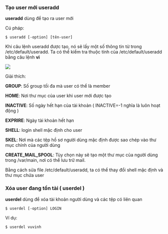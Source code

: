 ### Tạo user mới useradd

**useradd** dùng để tạo ra user mới

Cú pháp:

``$ useradd [-option] [tên-user]``

Khi câu lệnh useradd được tạo, nó sẽ lấy một số thông tin từ trong /etc/default/useradd. Ta có thể kiểm tra thuộc tính của /etc/default/useradd bằng câu lệnh **vi**

<img src="https://github.com/vinhvt2704/Images/blob/master/default.PNG">

Giải thích:

**GROUP**: Số group tối đa mà user có thể là member

**HOME**: Nơi thư mục của user khi user mới được tạo

**INACTIVE**: Số ngày hết hạn của tài khoản ( INACTIVE=-1 nghĩa là luôn hoạt động )

**EXPRIRE**: Ngày tài khoản hết hạn

**SHELL**: login shell mặc định cho user

**SKEL**: Nơi mà các tệp hồ sơ người dùng mặc định được sao chép vào thư mục chính của người 
dùng

**CREATE_MAIL_SPOOL**: Tùy chọn này sẽ tạo một thư mục của người dùng trong /var/main, nơi có thể lưu trữ mail.

Bằng cách sửa file /etc/default/useradd, ta có thể thay đổi shell mặc định và thư mục chứa user 

### Xóa user đang tồn tài ( userdel )

**userdel** dùng để xóa tài khoản người dùng và các tệp có liên quan

``$ userdel [-option] LOGIN``

Ví dụ:

``$ userdel vuvinh``
